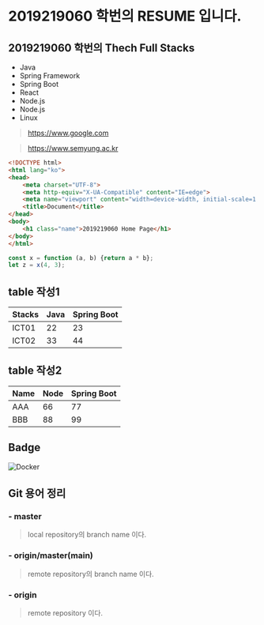 # 2019219060 학번의 RESUME 입니다.

## 2019219060 학번의 Thech Full Stacks 
- Java
- Spring Framework
- Spring Boot
- React
- Node.js
- Node.js
- Linux
  
> https://www.google.com

> https://www.semyung.ac.kr

``` html
<!DOCTYPE html>
<html lang="ko">
<head>
    <meta charset="UTF-8">
    <meta http-equiv="X-UA-Compatible" content="IE=edge">
    <meta name="viewport" content="width=device-width, initial-scale=1.0">
    <title>Document</title>
</head>
<body>
    <h1 class="name">2019219060 Home Page</h1>
</body>
</html>
```

``` javascript
const x = function (a, b) {return a * b};
let z = x(4, 3); 
```

## table 작성1
|Stacks|Java|Spring Boot|
|------|----|-----------|
|ICT01 |22  |23         |
|ICT02 |33  |44         |


## table 작성2
| Name | Node | Spring Boot |
|------|------|-------------|
| AAA  | 66   | 77          |
| BBB  | 88   | 99          |


## Badge
<img src="https://img.shields.io/badge/Docker-007ACC?style=for-the-badge&logo=Docker&Color=white"  alt="Docker" />
 
<br>

## Git 용어 정리 

### - master
> local repository의 branch name 이다.

### - origin/master(main)
> remote repository의 branch name 이다.

### - origin
> remote repository 이다.